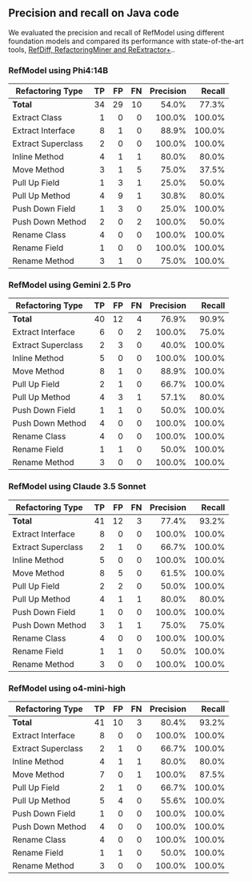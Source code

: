 ## Precision and recall on Java code

We evaluated the precision and recall of RefModel using different foundation models and compared its performance with state-of-the-art tools, [RefDiff, RefactoringMiner and ReExtractor+](./results.csv)..

### RefModel using Phi4:14B

| Refactoring Type          |  TP |  FP |  FN | Precision | Recall |
|---------------------------|----:|----:|----:|----------:|-------:|
| **Total**                 |  34 |  29 |  10 |     54.0% |   77.3% |
| Extract Class             |   1 |   0 |   0 |    100.0% |  100.0% |
| Extract Interface         |   8 |   1 |   0 |     88.9% |  100.0% |
| Extract Superclass        |   2 |   0 |   0 |    100.0% |  100.0% |
| Inline Method             |   4 |   1 |   1 |     80.0% |   80.0% |
| Move Method               |   3 |   1 |   5 |     75.0% |   37.5% |
| Pull Up Field             |   1 |   3 |   1 |     25.0% |   50.0% |
| Pull Up Method            |   4 |   9 |   1 |     30.8% |   80.0% |
| Push Down Field           |   1 |   3 |   0 |     25.0% |  100.0% |
| Push Down Method          |   2 |   0 |   2 |    100.0% |   50.0% |
| Rename Class              |   4 |   0 |   0 |    100.0% |  100.0% |
| Rename Field              |   1 |   0 |   0 |    100.0% |  100.0% |
| Rename Method             |   3 |   1 |   0 |     75.0% |  100.0% |


### RefModel using Gemini 2.5 Pro

| Refactoring Type         |  TP |  FP |  FN | Precision | Recall |
|--------------------------|----:|----:|----:|----------:|-------:|
| **Total**                |  40 |  12 |   4 |     76.9% |   90.9% |
| Extract Interface        |   6 |   0 |   2 |    100.0% |   75.0% |
| Extract Superclass       |   2 |   3 |   0 |     40.0% |  100.0% |
| Inline Method            |   5 |   0 |   0 |    100.0% |  100.0% |
| Move Method              |   8 |   1 |   0 |     88.9% |  100.0% |
| Pull Up Field            |   2 |   1 |   0 |     66.7% |  100.0% |
| Pull Up Method           |   4 |   3 |   1 |     57.1% |   80.0% |
| Push Down Field          |   1 |   1 |   0 |     50.0% |  100.0% |
| Push Down Method         |   4 |   0 |   0 |    100.0% |  100.0% |
| Rename Class             |   4 |   0 |   0 |    100.0% |  100.0% |
| Rename Field             |   1 |   1 |   0 |     50.0% |  100.0% |
| Rename Method            |   3 |   0 |   0 |    100.0% |  100.0% |


### RefModel using Claude 3.5 Sonnet

| Refactoring Type         |  TP |  FP |  FN | Precision | Recall |
|--------------------------|----:|----:|----:|----------:|-------:|
| **Total**                |  41 |  12 |   3 |     77.4% |   93.2% |
| Extract Interface        |   8 |   0 |   0 |    100.0% |  100.0% |
| Extract Superclass       |   2 |   1 |   0 |     66.7% |  100.0% |
| Inline Method            |   5 |   0 |   0 |    100.0% |  100.0% |
| Move Method              |   8 |   5 |   0 |     61.5% |  100.0% |
| Pull Up Field            |   2 |   2 |   0 |     50.0% |  100.0% |
| Pull Up Method           |   4 |   1 |   1 |     80.0% |   80.0% |
| Push Down Field          |   1 |   0 |   0 |    100.0% |  100.0% |
| Push Down Method         |   3 |   1 |   1 |     75.0% |   75.0% |
| Rename Class             |   4 |   0 |   0 |    100.0% |  100.0% |
| Rename Field             |   1 |   1 |   0 |     50.0% |  100.0% |
| Rename Method            |   3 |   0 |   0 |    100.0% |  100.0% |


### RefModel using o4-mini-high

| Refactoring Type         |  TP |  FP |  FN | Precision | Recall |
|--------------------------|----:|----:|----:|----------:|-------:|
| **Total**                |  41 |  10 |   3 |     80.4% |   93.2% |
| Extract Interface        |   8 |   0 |   0 |    100.0% |  100.0% |
| Extract Superclass       |   2 |   1 |   0 |     66.7% |  100.0% |
| Inline Method            |   4 |   1 |   1 |     80.0% |   80.0% |
| Move Method              |   7 |   0 |   1 |    100.0% |   87.5% |
| Pull Up Field            |   2 |   1 |   0 |     66.7% |  100.0% |
| Pull Up Method           |   5 |   4 |   0 |     55.6% |  100.0% |
| Push Down Field          |   1 |   0 |   0 |    100.0% |  100.0% |
| Push Down Method         |   4 |   0 |   0 |    100.0% |  100.0% |
| Rename Class             |   4 |   0 |   0 |    100.0% |  100.0% |
| Rename Field             |   1 |   1 |   0 |     50.0% |  100.0% |
| Rename Method            |   3 |   0 |   0 |    100.0% |  100.0% |
